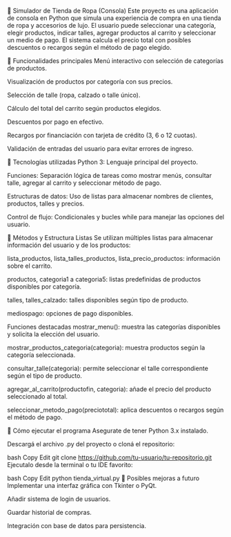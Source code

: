🛒 Simulador de Tienda de Ropa (Consola)
Este proyecto es una aplicación de consola en Python que simula una experiencia de compra en una tienda de ropa y accesorios de lujo. El usuario puede seleccionar una categoría, elegir productos, indicar talles, agregar productos al carrito y seleccionar un medio de pago. El sistema calcula el precio total con posibles descuentos o recargos según el método de pago elegido.

📌 Funcionalidades principales
Menú interactivo con selección de categorías de productos.

Visualización de productos por categoría con sus precios.

Selección de talle (ropa, calzado o talle único).

Cálculo del total del carrito según productos elegidos.

Descuentos por pago en efectivo.

Recargos por financiación con tarjeta de crédito (3, 6 o 12 cuotas).

Validación de entradas del usuario para evitar errores de ingreso.

🧰 Tecnologías utilizadas
Python 3: Lenguaje principal del proyecto.

Funciones: Separación lógica de tareas como mostrar menús, consultar talle, agregar al carrito y seleccionar método de pago.

Estructuras de datos: Uso de listas para almacenar nombres de clientes, productos, talles y precios.

Control de flujo: Condicionales y bucles while para manejar las opciones del usuario.

🔧 Métodos y Estructura
Listas
Se utilizan múltiples listas para almacenar información del usuario y de los productos:

lista_productos, lista_talles_productos, lista_precio_productos: información sobre el carrito.

productos, categoria1 a categoria5: listas predefinidas de productos disponibles por categoría.

talles, talles_calzado: talles disponibles según tipo de producto.

mediospago: opciones de pago disponibles.

Funciones destacadas
mostrar_menu(): muestra las categorías disponibles y solicita la elección del usuario.

mostrar_productos_categoria(categoria): muestra productos según la categoría seleccionada.

consultar_talle(categoria): permite seleccionar el talle correspondiente según el tipo de producto.

agregar_al_carrito(productofin, categoria): añade el precio del producto seleccionado al total.

seleccionar_metodo_pago(preciototal): aplica descuentos o recargos según el método de pago.

🚀 Cómo ejecutar el programa
Asegurate de tener Python 3.x instalado.

Descargá el archivo .py del proyecto o cloná el repositorio:

bash
Copy
Edit
git clone https://github.com/tu-usuario/tu-repositorio.git
Ejecutalo desde la terminal o tu IDE favorito:

bash
Copy
Edit
python tienda_virtual.py
📌 Posibles mejoras a futuro
Implementar una interfaz gráfica con Tkinter o PyQt.

Añadir sistema de login de usuarios.

Guardar historial de compras.

Integración con base de datos para persistencia.
